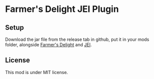 # Farmer's Delight JEI Plugin

## Setup

Download the jar file from the release tab in github, put it in your mods folder, alongside [Farmer's Delight](https://www.curseforge.com/minecraft/mc-mods/farmers-delight-fabric) and [JEI](https://www.curseforge.com/minecraft/mc-mods/jei).

## License

This mod is under MIT license.

